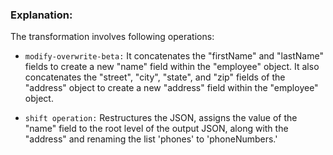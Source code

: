### Explanation: 

The transformation involves following operations:

* `modify-overwrite-beta:` It concatenates the "firstName" and "lastName" fields to create a new "name" field within the "employee" object. It also concatenates the "street", "city", "state", and "zip" fields of the "address" object to create a new "address" field within the "employee" object.

* `shift operation:` Restructures the JSON, assigns the value of the "name" field to the root level of the output JSON, along with the "address" and renaming the list 'phones' to 'phoneNumbers.'

